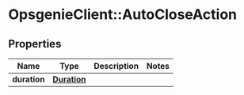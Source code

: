# OpsgenieClient::AutoCloseAction

## Properties
Name | Type | Description | Notes
------------ | ------------- | ------------- | -------------
**duration** | [**Duration**](Duration.md) |  | 


